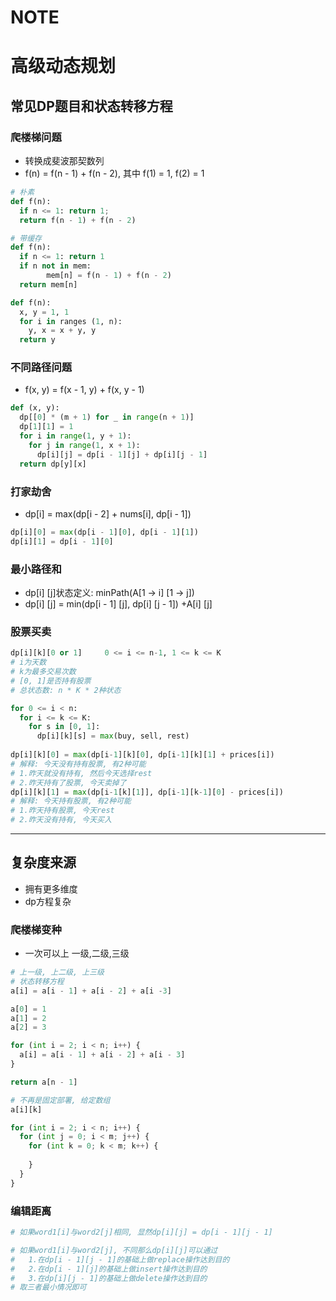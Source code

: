 # NOTE





# 高级动态规划

## 常见DP题目和状态转移方程

### 爬楼梯问题

* 转换成斐波那契数列
* f(n) = f(n - 1) + f(n - 2), 其中 f(1) = 1, f(2) = 1

```python
# 朴素
def f(n):
  if n <= 1: return 1;
  return f(n - 1) + f(n - 2)

# 带缓存
def f(n):
  if n <= 1: return 1
  if n not in mem:
		mem[n] = f(n - 1) + f(n - 2)
  return mem[n]

def f(n):
  x, y = 1, 1
  for i in ranges (1, n):
    y, x = x + y, y
  return y
```



### 不同路径问题

* f(x, y) = f(x - 1, y) + f(x, y - 1)

```python
def (x, y):
  dp[[0] * (m + 1) for _ in range(n + 1)]
  dp[1][1] = 1
  for i in range(1, y + 1):
    for j in range(1, x + 1):
      dp[i][j] = dp[i - 1][j] + dp[i][j - 1]
  return dp[y][x]
```



### 打家劫舍

* dp[i] = max(dp[i - 2] + nums[i], dp[i - 1])

```python
dp[i][0] = max(dp[i - 1][0], dp[i - 1][1])
dp[i][1] = dp[i - 1][0]

```



### 最小路径和

* dp[i] [j]状态定义: minPath(A[1 -> i] [1 -> j])
* dp[i] [j] = min(dp[i - 1] [j], dp[i] [j - 1]) +A[i] [j] 



### 股票买卖

```python
dp[i][k][0 or 1]     0 <= i <= n-1, 1 <= k <= K
# i为天数
# k为最多交易次数
# [0, 1]是否持有股票
# 总状态数: n * K * 2种状态

for 0 <= i < n:
  for i <= k <= K:
    for s in [0, 1]:
      dp[i][k][s] = max(buy, sell, rest)
      
dp[i][k][0] = max(dp[i-1][k][0], dp[i-1][k][1] + prices[i])
# 解释: 今天没有持有股票, 有2种可能
# 1.昨天就没有持有, 然后今天选择rest
# 2.昨天持有了股票, 今天卖掉了
dp[i][k][1] = max(dp[i-1[k][1]], dp[i-1][k-1][0] - prices[i])
# 解释: 今天持有股票, 有2种可能
# 1.昨天持有股票, 今天rest
# 2.昨天没有持有, 今天买入
```



---

## 复杂度来源

* 拥有更多维度
* dp方程复杂





### 爬楼梯变种

* 一次可以上  一级,二级,三级

```python
# 上一级, 上二级, 上三级
# 状态转移方程
a[i] = a[i - 1] + a[i - 2] + a[i -3]

a[0] = 1
a[1] = 2
a[2] = 3

for (int i = 2; i < n; i++) {
  a[i] = a[i - 1] + a[i - 2] + a[i - 3]
}

return a[n - 1]

# 不再是固定部署, 给定数组
a[i][k]

for (int i = 2; i < n; i++) {
  for (int j = 0; i < m; j++) {
    for (int k = 0; k < m; k++) {
      
    }
  }
}
```



### 编辑距离

```python
# 如果word1[i]与word2[j]相同, 显然dp[i][j] = dp[i - 1][j - 1]

# 如果word1[i]与word2[j], 不同那么dp[i][j]可以通过
#   1.在dp[i - 1][j - 1]的基础上做replace操作达到目的
#   2.在dp[i - 1][j]的基础上做insert操作达到目的
#   3.在dp[i][j - 1]的基础上做delete操作达到目的
# 取三者最小情况即可

```



